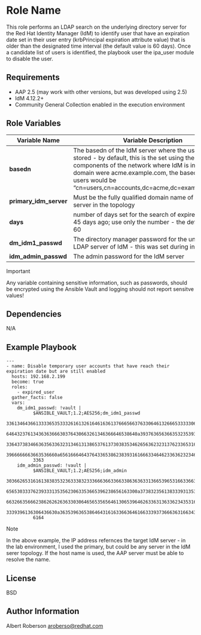 Role Name
=========
This role performs an LDAP search on the underlying directory server for the Red Hat Identity Manager (IdM) to identify user that have an expiration date set in their user entry (krbPrincipal expiration attribute value) that is older than the designated time interval (the default value is 60 days). Once a candidate list of users is identified, the playbook user the ipa_user module to disable the user. 

Requirements
------------

- AAP 2.5 (may work with other versions, but was developed using 2.5)
- IdM 4.12.2+ 
- Community General Collection enabled in the execution environment

Role Variables
--------------

| Variable Name | Variable Description |
| ---| --- |
| **basedn** | The basedn of the IdM server where the users are stored - by default, this is the set using the domain components of the network where IdM is installed. If the domain were acme.example.com, the basedn of the users would be “cn=users,cn=accounts,dc=acme,dc=example,dc=com”|
| **primary_idm_server** | Must be the fully qualified domain name of an IdM server in the topology |
| **days** | number of days set for the search of expired user, e.g. 45 days ago; use only the number - the default value is 60 |
| **dm_idm1_passwd** | The directory manager password for the underlying LDAP server of IdM - this was set  during installation |
| **idm_admin_passwd** | The admin password for the IdM server |
> [!IMPORTANT]
> Any variable containing sensitive information, such as passwords, should be encrypted using the Ansible Vault and logging should not report sensitve values!

Dependencies
------------
N/A


Example Playbook
----------------
```
---
- name: Disable temporary user accounts that have reach their expiration date but are still enabled
  hosts: 192.168.2.199
  become: true
  roles:
    - expired_user
  gather_facts: false
  vars:
    dm_idm1_passwd: !vault |
          $ANSIBLE_VAULT;1.2;AES256;dm_idm1_passwd
          33613464366133336535333261613261646163613766656637633064613266653333306330653163
          6464323761343636366630376430663261346366646538640a393763656366353235393864313162
          33643738346636356336323134613138653761373038353462656362323137623365316235303430
          3966666663663536660a656166646437643365386238393161666334646233636232346431663630
          3363
    idm_admin_passwd: !vault |
          $ANSIBLE_VAULT;1.2;AES256;idm_admin
          30366265316161383835323633383233366636633663386363633136653965316633663037303265
          6565303337623933313535623063353665396238656163300a373832356138333931353635316365
          66326635666238626262636330306465653565646130653964626336313633623435316666616534
          3339396136306436630a363539636538646431616336636461663339373666363166343636333131
          6164
```
> [!NOTE]
> In the above example, the IP address refernces the target IdM server - in the lab environment, I used the primary, but could be any server in the IdM serer topology. If the host name is used, the AAP server must be able to resolve the name. 

License
-------

BSD

Author Information
------------------

Albert Roberson aroberso@redhat.com
